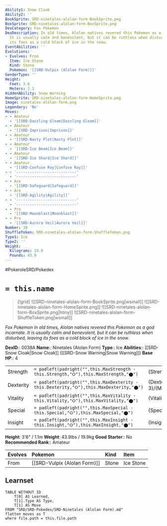 ```yaml
---
Ability1: Snow Cloak
Ability2: ''
BookSprite: SRD-ninetales-alolan-form-BookSprite.png
BoxSprite: SRD-ninetales-alolan-form-BoxSprite.png
DexCategory: Fox Pokemon
DexDescription: In old times, Alolan natives revered this Pokemon as a god incarnate.
  It is usually calm and benevolent, but it can be ruthless when disturbed, leaving
  its foes as a cold block of ice in the snow.
EventAbilities: ''
Evolutions:
- Evolves: From
  Item: Ice Stone
  Kind: Stone
  Pokemon: '[[SRD-Vulpix (Alolan Form)]]'
GenderType: ''
Height:
  Feet: 3.6
  Meters: 1.1
HiddenAbility: Snow Warning
HomeSprite: SRD-ninetales-alolan-form-HomeSprite.png
Image: ninetales-alolan-form.png
Legendary: 'No'
Moves:
- - Amateur
  - '[[SRD-Dazzling Gleam|Dazzling Gleam]]'
- - Amateur
  - '[[SRD-Imprison|Imprison]]'
- - Amateur
  - '[[SRD-Nasty Plot|Nasty Plot]]'
- - Amateur
  - '[[SRD-Ice Beam|Ice Beam]]'
- - Amateur
  - '[[SRD-Ice Shard|Ice Shard]]'
- - Amateur
  - '[[SRD-Confuse Ray|Confuse Ray]]'
- - '---------------------------'
  - '---------------------------'
- - Ace
  - '[[SRD-Safeguard|Safeguard]]'
- - Ace
  - '[[SRD-Agility|Agility]]'
- - '---------------------------'
  - '---------------------------'
- - Pro
  - '[[SRD-Moonblast|Moonblast]]'
- - Pro
  - '[[SRD-Aurora Veil|Aurora Veil]]'
Number: 38
ShuffleToken: SRD-ninetales-alolan-form-ShuffleToken.png
Type1: Ice
Type2: ''
Weight:
  Kilograms: 19.9
  Pounds: 43.9
---
```


#PokeroleSRD/Pokedex

# `= this.name`

> [!grid]
> ![[SRD-ninetales-alolan-form-BookSprite.png|wsmall]]
> ![[SRD-ninetales-alolan-form-HomeSprite.png]]
> ![[SRD-ninetales-alolan-form-BoxSprite.png|htiny]]
> ![[SRD-ninetales-alolan-form-ShuffleToken.png|wsmall]]


*Fox Pokemon*
*In old times, Alolan natives revered this Pokemon as a god incarnate. It is usually calm and benevolent, but it can be ruthless when disturbed, leaving its foes as a cold block of ice in the snow.*

**DexID**:: 0038A
**Name**:: Ninetales (Alolan Form)
**Type**:: Ice
**Abilities**:: [[SRD-Snow Cloak|Snow Cloak]] ([[SRD-Snow Warning|Snow Warning]])
**Base HP**:: 4

|           |                                                                                        |                                          |
| --------- | -------------------------------------------------------------------------------------- | ---------------------------------------- |
| Strength  | `= padleft(padright("",this.MaxStrength - this.Strength,"⭘"),this.MaxStrength,"⬤")`    | (Strength::2)/(MaxStrength::4)   |
| Dexterity | `= padleft(padright("",this.MaxDexterity - this.Dexterity,"⭘"),this.MaxDexterity,"⬤")` | (Dexterity:: 3)/(MaxDexterity::6) |
| Vitality  | `= padleft(padright("",this.MaxVitality - this.Vitality,"⭘"),this.MaxVitality,"⬤")`    | (Vitality::2)/(MaxVitality::5)   |
| Special   | `= padleft(padright("",this.MaxSpecial - this.Special,"⭘"),this.MaxSpecial,"⬤")`       | (Special::2)/(MaxSpecial::5)     |
| Insight   | `= padleft(padright("",this.MaxInsight - this.Insight,"⭘"),this.MaxInsight,"⬤")`       | (Insight::3)/(MaxInsight::6)     |

**Height**: 3'6" / 1.1m
**Weight**: 43.9lbs / 19.9kg
**Good Starter**:: No
**Recommended Rank**:: Amateur

| Evolves   | Pokemon                      | Kind   | Item      |
|:----------|:-----------------------------|:-------|:----------|
| From      | [[SRD-Vulpix (Alolan Form)]] | Stone  | Ice Stone |

## Learnset

```dataview
TABLE WITHOUT ID
    T[0] AS Learned,
    T[1].Type AS Type,
    T[1] AS Move
FROM "SRD/SRD-Pokedex/SRD-Ninetales (Alolan Form).md"
flatten moves as T
where file.path = this.file.path
```

